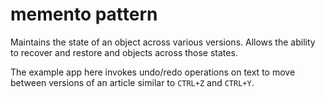 # memento pattern

Maintains the state of an object across various versions. Allows the ability to recover and restore and objects across those states.

The example app here invokes undo/redo operations on text to move between versions of an article similar to `CTRL+Z` and `CTRL+Y`.

